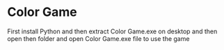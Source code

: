 # Color Game

First install Python and then extract Color Game.exe on desktop and then open then folder and open Color Game.exe file to use the game
